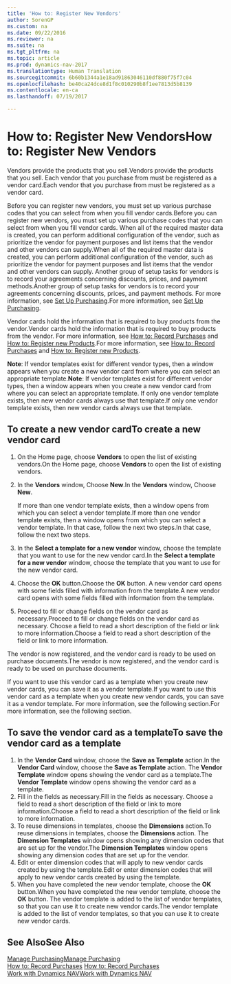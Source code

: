 ```yaml
---
title: 'How to: Register New Vendors'
author: SorenGP
ms.custom: na
ms.date: 09/22/2016
ms.reviewer: na
ms.suite: na
ms.tgt_pltfrm: na
ms.topic: article
ms.prod: dynamics-nav-2017
ms.translationtype: Human Translation
ms.sourcegitcommit: 6b60b1344a1e18ad91863046110df880f75f7c04
ms.openlocfilehash: be40ca24dce8d1f8c010290b8f1ee7813d5b8139
ms.contentlocale: en-ca
ms.lasthandoff: 07/19/2017

---
```


# <a name="how-to-register-new-vendors"></a><span data-ttu-id="3f596-102">How to: Register New Vendors</span><span class="sxs-lookup"><span data-stu-id="3f596-102">How to: Register New Vendors</span></span>
<span data-ttu-id="3f596-103">Vendors provide the products that you sell.</span><span class="sxs-lookup"><span data-stu-id="3f596-103">Vendors provide the products that you sell.</span></span> <span data-ttu-id="3f596-104">Each vendor that you purchase from must be registered as a vendor card.</span><span class="sxs-lookup"><span data-stu-id="3f596-104">Each vendor that you purchase from must be registered as a vendor card.</span></span>

<span data-ttu-id="3f596-105">Before you can register new vendors, you must set up various purchase codes that you can select from when you fill vendor cards.</span><span class="sxs-lookup"><span data-stu-id="3f596-105">Before you can register new vendors, you must set up various purchase codes that you can select from when you fill vendor cards.</span></span> <span data-ttu-id="3f596-106">When all of the required master data is created, you can perform additional configuration of the vendor, such as prioritize the vendor for payment purposes and list items that the vendor and other vendors can supply.</span><span class="sxs-lookup"><span data-stu-id="3f596-106">When all of the required master data is created, you can perform additional configuration of the vendor, such as prioritize the vendor for payment purposes and list items that the vendor and other vendors can supply.</span></span> <span data-ttu-id="3f596-107">Another group of setup tasks for vendors is to record your agreements concerning discounts, prices, and payment methods.</span><span class="sxs-lookup"><span data-stu-id="3f596-107">Another group of setup tasks for vendors is to record your agreements concerning discounts, prices, and payment methods.</span></span> <span data-ttu-id="3f596-108">For more information, see [Set Up Purchasing](purchasing-setup-purchasing.md).</span><span class="sxs-lookup"><span data-stu-id="3f596-108">For more information, see [Set Up Purchasing](purchasing-setup-purchasing.md).</span></span>

<span data-ttu-id="3f596-109">Vendor cards hold the information that is required to buy products from the vendor.</span><span class="sxs-lookup"><span data-stu-id="3f596-109">Vendor cards hold the information that is required to buy products from the vendor.</span></span> <span data-ttu-id="3f596-110">For more information, see [How to: Record Purchases](purchasing-how-record-purchases.md) and [How to: Register new Products](inventory-how-register-new-products.md).</span><span class="sxs-lookup"><span data-stu-id="3f596-110">For more information, see [How to: Record Purchases](purchasing-how-record-purchases.md) and [How to: Register new Products](inventory-how-register-new-products.md).</span></span>

<span data-ttu-id="3f596-111">**Note**: If vendor templates exist for different vendor types, then a window appears when you create a new vendor card from where you can select an appropriate template.</span><span class="sxs-lookup"><span data-stu-id="3f596-111">**Note**: If vendor templates exist for different vendor types, then a window appears when you create a new vendor card from where you can select an appropriate template.</span></span> <span data-ttu-id="3f596-112">If only one vendor template exists, then new vendor cards always use that template.</span><span class="sxs-lookup"><span data-stu-id="3f596-112">If only one vendor template exists, then new vendor cards always use that template.</span></span>

## <a name="to-create-a-new-vendor-card"></a><span data-ttu-id="3f596-113">To create a new vendor card</span><span class="sxs-lookup"><span data-stu-id="3f596-113">To create a new vendor card</span></span>
1. <span data-ttu-id="3f596-114">On the Home page, choose **Vendors** to open the list of existing vendors.</span><span class="sxs-lookup"><span data-stu-id="3f596-114">On the Home page, choose **Vendors** to open the list of existing vendors.</span></span>  
2. <span data-ttu-id="3f596-115">In the **Vendors** window, Choose **New**.</span><span class="sxs-lookup"><span data-stu-id="3f596-115">In the **Vendors** window, Choose **New**.</span></span>

    <span data-ttu-id="3f596-116">If more than one vendor template exists, then a window opens from which you can select a vendor template.</span><span class="sxs-lookup"><span data-stu-id="3f596-116">If more than one vendor template exists, then a window opens from which you can select a vendor template.</span></span> <span data-ttu-id="3f596-117">In that case, follow the next two steps.</span><span class="sxs-lookup"><span data-stu-id="3f596-117">In that case, follow the next two steps.</span></span>
3. <span data-ttu-id="3f596-118">In the **Select a template for a new vendor** window, choose the template that you want to use for the new vendor card.</span><span class="sxs-lookup"><span data-stu-id="3f596-118">In the **Select a template for a new vendor** window, choose the template that you want to use for the new vendor card.</span></span>
4. <span data-ttu-id="3f596-119">Choose the **OK** button.</span><span class="sxs-lookup"><span data-stu-id="3f596-119">Choose the **OK** button.</span></span> <span data-ttu-id="3f596-120">A new vendor card opens with some fields filled with information from the template.</span><span class="sxs-lookup"><span data-stu-id="3f596-120">A new vendor card opens with some fields filled with information from the template.</span></span>
5. <span data-ttu-id="3f596-121">Proceed to fill or change fields on the vendor card as necessary.</span><span class="sxs-lookup"><span data-stu-id="3f596-121">Proceed to fill or change fields on the vendor card as necessary.</span></span> <span data-ttu-id="3f596-122">Choose a field to read a short description of the field or link to more information.</span><span class="sxs-lookup"><span data-stu-id="3f596-122">Choose a field to read a short description of the field or link to more information.</span></span>

<span data-ttu-id="3f596-123">The vendor is now registered, and the vendor card is ready to be used on purchase documents.</span><span class="sxs-lookup"><span data-stu-id="3f596-123">The vendor is now registered, and the vendor card is ready to be used on purchase documents.</span></span>

<span data-ttu-id="3f596-124">If you want to use this vendor card as a template when you create new vendor cards, you can save it as a vendor template.</span><span class="sxs-lookup"><span data-stu-id="3f596-124">If you want to use this vendor card as a template when you create new vendor cards, you can save it as a vendor template.</span></span> <span data-ttu-id="3f596-125">For more information, see the following section.</span><span class="sxs-lookup"><span data-stu-id="3f596-125">For more information, see the following section.</span></span>

## <a name="to-save-the-vendor-card-as-a-template"></a><span data-ttu-id="3f596-126">To save the vendor card as a template</span><span class="sxs-lookup"><span data-stu-id="3f596-126">To save the vendor card as a template</span></span>
1. <span data-ttu-id="3f596-127">In the **Vendor Card** window, choose the **Save as Template** action.</span><span class="sxs-lookup"><span data-stu-id="3f596-127">In the **Vendor Card** window, choose the **Save as Template** action.</span></span> <span data-ttu-id="3f596-128">The **Vendor Template** window opens showing the vendor card as a template.</span><span class="sxs-lookup"><span data-stu-id="3f596-128">The **Vendor Template** window opens showing the vendor card as a template.</span></span>
2. <span data-ttu-id="3f596-129">Fill in the fields as necessary.</span><span class="sxs-lookup"><span data-stu-id="3f596-129">Fill in the fields as necessary.</span></span> <span data-ttu-id="3f596-130">Choose a field to read a short description of the field or link to more information.</span><span class="sxs-lookup"><span data-stu-id="3f596-130">Choose a field to read a short description of the field or link to more information.</span></span>
3. <span data-ttu-id="3f596-131">To reuse dimensions in templates, choose the **Dimensions** action.</span><span class="sxs-lookup"><span data-stu-id="3f596-131">To reuse dimensions in templates, choose the **Dimensions** action.</span></span> <span data-ttu-id="3f596-132">The **Dimension Templates** window opens showing any dimension codes that are set up for the vendor.</span><span class="sxs-lookup"><span data-stu-id="3f596-132">The **Dimension Templates** window opens showing any dimension codes that are set up for the vendor.</span></span>
4. <span data-ttu-id="3f596-133">Edit or enter dimension codes that will apply to new vendor cards created by using the template.</span><span class="sxs-lookup"><span data-stu-id="3f596-133">Edit or enter dimension codes that will apply to new vendor cards created by using the template.</span></span>
5. <span data-ttu-id="3f596-134">When you have completed the new vendor template, choose the **OK** button.</span><span class="sxs-lookup"><span data-stu-id="3f596-134">When you have completed the new vendor template, choose the **OK** button.</span></span> <span data-ttu-id="3f596-135">The vendor template is added to the list of vendor templates, so that you can use it to create new vendor cards.</span><span class="sxs-lookup"><span data-stu-id="3f596-135">The vendor template is added to the list of vendor templates, so that you can use it to create new vendor cards.</span></span>

## <a name="see-also"></a><span data-ttu-id="3f596-136">See Also</span><span class="sxs-lookup"><span data-stu-id="3f596-136">See Also</span></span>
[<span data-ttu-id="3f596-137">Manage Purchasing</span><span class="sxs-lookup"><span data-stu-id="3f596-137">Manage Purchasing</span></span>](purchasing-manage-purchasing.md)  
<span data-ttu-id="3f596-138">[How to: Record Purchases](purchasing-how-record-purchases.md) </span><span class="sxs-lookup"><span data-stu-id="3f596-138">[How to: Record Purchases](purchasing-how-record-purchases.md) </span></span>  
[<span data-ttu-id="3f596-139">Work with Dynamics NAV</span><span class="sxs-lookup"><span data-stu-id="3f596-139">Work with Dynamics NAV</span></span>](ui-work-product.md)

